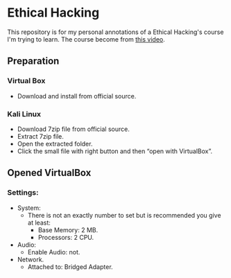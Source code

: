 # Ethical Hacking

This repository is for my personal annotations of a Ethical Hacking's course I'm trying to learn. The course become from [this video](https://www.youtube.com/watch?v=w0bDZOggIYg). 

## Preparation

### Virtual Box
- Download and install from official source.

### Kali Linux
- Download 7zip file from official source.
- Extract 7zip file.
- Open the extracted folder.
- Click the small file with right button and then “open with VirtualBox”.

## Opened VirtualBox

### Settings:
- System:
    - There is not an exactly number to set but is recommended you give at least:
        - Base Memory:  2 MB.
        - Processors:   2 CPU.
- Audio:
    - Enable Audio: not.
- Network.
    - Attached to: Bridged Adapter.

